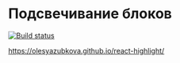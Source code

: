 Подсвечивание блоков
===
[![Build status](https://ci.appveyor.com/api/projects/status/qil1cb5nk8d7oow1?svg=true)](https://ci.appveyor.com/project/OlesyaZubkova/react-highlight)


https://olesyazubkova.github.io/react-highlight/

